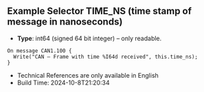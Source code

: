 
## Example Selector TIME_NS (time stamp of message in nanoseconds)

- **Type**: int64 (signed 64 bit integer) – only readable.

```plaintext
On message CAN1.100 {
  Write("CAN – Frame with time %I64d received", this.time_ns);
}
```

- Technical References are only available in English
- Build Time: 2024-10-8T21:20:34
